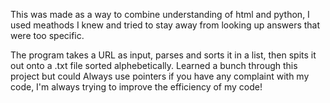 This was made as a way to combine understanding of html and python, I used meathods I knew and tried to stay away from looking up answers that were too specific.

The program takes a URL as input, parses and sorts it in a list, then spits it out onto a .txt file sorted alphebetically. Learned a bunch through this project but could Always use pointers if you have any complaint with my code, I'm always trying to improve the efficiency of my code!
